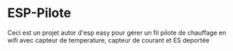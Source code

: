 # ESP-Pilote

Ceci est un projet autor d'esp easy pour gérer un fil pilote de chauffage en wifi 
avec capteur de temperature, capteur de courant et ES deportée
